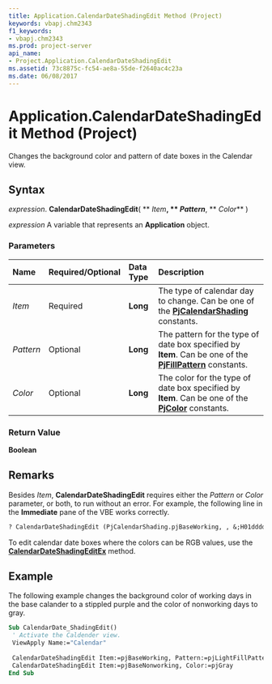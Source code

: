 ```yaml
---
title: Application.CalendarDateShadingEdit Method (Project)
keywords: vbapj.chm2343
f1_keywords:
- vbapj.chm2343
ms.prod: project-server
api_name:
- Project.Application.CalendarDateShadingEdit
ms.assetid: 73c8875c-fc54-ae8a-55de-f2640ac4c23a
ms.date: 06/08/2017
---
```



# Application.CalendarDateShadingEdit Method (Project)

Changes the background color and pattern of date boxes in the Calendar view.


## Syntax

 _expression_. **CalendarDateShadingEdit**( ** _Item_**, ** _Pattern_**, ** _Color_** )

 _expression_ A variable that represents an **Application** object.


### Parameters



|**Name**|**Required/Optional**|**Data Type**|**Description**|
|:-----|:-----|:-----|:-----|
| _Item_|Required|**Long**|The type of calendar day to change. Can be one of the **[PjCalendarShading](pjcalendarshading-enumeration-project.md)** constants.|
| _Pattern_|Optional|**Long**|The pattern for the type of date box specified by **Item**. Can be one of the **[PjFillPattern](pjfillpattern-enumeration-project.md)** constants.|
| _Color_|Optional|**Long**|The color for the type of date box specified by **Item**. Can be one of the **[PjColor](pjcolor-enumeration-project.md)** constants.|

### Return Value

 **Boolean**


## Remarks

Besides  _Item_, **CalendarDateShadingEdit** requires either the _Pattern_ or _Color_ parameter, or both, to run without an error. For example, the following line in the **Immediate** pane of the VBE works correctly.


```vb
? CalendarDateShadingEdit (PjCalendarShading.pjBaseWorking, , &;H01dddd)
```

To edit calendar date boxes where the colors can be RGB values, use the **[CalendarDateShadingEditEx](application-calendardateshadingeditex-method-project.md)** method.


## Example

The following example changes the background color of working days in the base calander to a stippled purple and the color of nonworking days to gray.


```vb
Sub CalendarDate_ShadingEdit() 
 ' Activate the Caldender view. 
 ViewApply Name:="Calendar" 
 
 CalendarDateShadingEdit Item:=pjBaseWorking, Pattern:=pjLightFillPattern, Color:=pjPurple 
 CalendarDateShadingEdit Item:=pjBaseNonworking, Color:=pjGray 
End Sub
```


